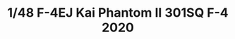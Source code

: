 ---
layout: product
title: "1/48 F-4EJ Kai Phantom II 301SQ F-4 2020"
price: "TBA" 
desc: "Maketa"
img_path: "/assets/img/HASE 07465.webp"
brand: "Hasegawa"
available: false
special_offer: false
new: false
soon: false
cat: "010000"
subcat: "015700"
subsubcat: "0N/A"
sifra: "HASE 07465"
popular: false
spec: false
---